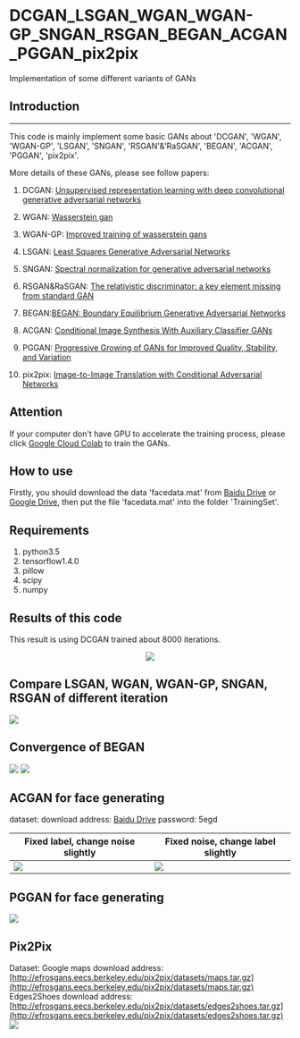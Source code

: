 # DCGAN_LSGAN_WGAN_WGAN-GP_SNGAN_RSGAN_BEGAN_ACGAN_PGGAN_pix2pix
Implementation of some different variants of GANs 

## Introduction
--------------

This code is mainly implement some basic GANs about 'DCGAN', 'WGAN', 'WGAN-GP', 'LSGAN', 'SNGAN', 'RSGAN'&'RaSGAN', 'BEGAN', 'ACGAN', 'PGGAN', 'pix2pix'. 

More details of these GANs, please see follow papers:

1. DCGAN: [Unsupervised representation learning with deep convolutional generative adversarial networks](https://arxiv.org/pdf/1511.06434.pdf%C3%AF%C2%BC%E2%80%B0)

2. WGAN: [Wasserstein gan](https://arxiv.org/pdf/1701.07875.pdf?__hstc=200028081.1bb630f9cde2cb5f07430159d50a3c91.1524009600081.1524009600082.1524009600083.1&__hssc=200028081.1.1524009600084&__hsfp=1773666937)

3. WGAN-GP: [Improved training of wasserstein gans](https://papers.nips.cc/paper/7159-improved-training-of-wasserstein-gans.pdf)

4. LSGAN: [Least Squares Generative Adversarial Networks](http://openaccess.thecvf.com/content_ICCV_2017/papers/Mao_Least_Squares_Generative_ICCV_2017_paper.pdf)

5. SNGAN: [Spectral normalization for generative adversarial networks](https://arxiv.org/pdf/1802.05957.pdf)

6. RSGAN&RaSGAN: [The relativistic discriminator: a key element missing from standard GAN](https://arxiv.org/abs/1807.00734)

7. BEGAN:[BEGAN: Boundary Equilibrium Generative Adversarial Networks](https://arxiv.org/pdf/1703.10717.pdf)

8. ACGAN: [Conditional Image Synthesis With Auxiliary Classifier GANs](https://arxiv.org/pdf/1610.09585.pdf)

9. PGGAN: [Progressive Growing of GANs for Improved Quality, Stability, and Variation](https://arxiv.org/pdf/1710.10196)

10. pix2pix: [Image-to-Image Translation with Conditional Adversarial Networks](https://arxiv.org/pdf/1611.07004.pdf)
## Attention
If your computer don't have GPU to accelerate the training process, please click [Google Cloud Colab](https://colab.research.google.com/drive/1BKGcw58kOQc4mxxm4VbAJ6BX-DEzZtgE) to train the GANs.
## How to use 
Firstly, you should download the data 'facedata.mat' from [Baidu Drive](https://pan.baidu.com/s/12fcKytGOW222bS5BccteYw) or [Google Drive](https://drive.google.com/open?id=1ROGET9rA5WAdU3C8Lfs5mxg5ufLD2uCO), then put the file 'facedata.mat' into the folder 'TrainingSet'.

## Requirements
1. python3.5
2. tensorflow1.4.0
3. pillow
4. scipy
5. numpy

Results of this code
--------------------
This result is using DCGAN trained about 8000 iterations.
<div align=center><img src="https://github.com/MingtaoGuo/DCGAN_LSGAN_WGAN_WGAN-GP_SNGAN/raw/master/Image/DCGAN.jpg"/></div>

Compare LSGAN, WGAN, WGAN-GP, SNGAN, RSGAN of different iteration
-----------------------------------------------------
![](https://github.com/MingtaoGuo/DCGAN_LSGAN_WGAN_WGAN-GP_SNGAN/raw/master/Image/GAN.jpg)

Convergence of BEGAN
------------------------
![](https://github.com/MingtaoGuo/DCGAN_LSGAN_WGAN_WGAN-GP_SNGAN/raw/master/Image/BEGAN.jpg)
![](https://github.com/MingtaoGuo/DCGAN_LSGAN_WGAN_WGAN-GP_SNGAN/raw/master/Image/BEGAN_converge.jpg)

ACGAN for face generating
--------------------------
dataset: download address: [Baidu Drive](https://pan.baidu.com/s/1QZ2cra5Yu-2fcQx5dH7WiQ ) password: 5egd

|Fixed label, change noise slightly|Fixed noise, change label slightly|
|-|-|
|![](https://github.com/MingtaoGuo/DCGAN_LSGAN_WGAN_WGAN-GP_SNGAN/raw/master/Image/fixed_label.jpg)|![](https://github.com/MingtaoGuo/DCGAN_LSGAN_WGAN_WGAN-GP_SNGAN/raw/master/Image/fixed_noise.jpg)|

PGGAN for face generating
----------------------------
![](https://github.com/MingtaoGuo/DCGAN_LSGAN_WGAN_WGAN-GP_SNGAN/raw/master/Image/pggan.jpg)

Pix2Pix
-----------
Dataset: Google maps download address: [http://efrosgans.eecs.berkeley.edu/pix2pix/datasets/maps.tar.gz](http://efrosgans.eecs.berkeley.edu/pix2pix/datasets/maps.tar.gz)
Edges2Shoes download address: [http://efrosgans.eecs.berkeley.edu/pix2pix/datasets/edges2shoes.tar.gz](http://efrosgans.eecs.berkeley.edu/pix2pix/datasets/edges2shoes.tar.gz)
![](https://github.com/MingtaoGuo/DCGAN_LSGAN_WGAN_WGAN-GP_SNGAN/raw/master/Image/pix2pix.jpg)

